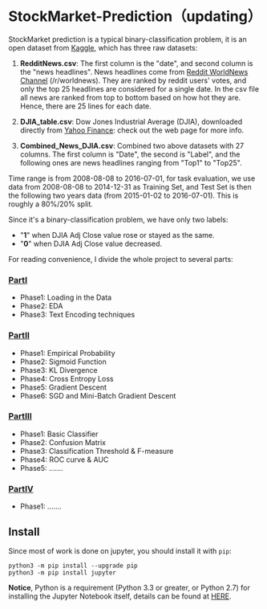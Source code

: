 # StockMarket-Prediction（updating）

StockMarket prediction is a typical binary-classification problem, it is an open dataset from [Kaggle](https://www.kaggle.com/aaron7sun/stocknews/home), 
which has three raw datasets:

1. **RedditNews.csv**: The first column is the "date", and second column is the "news headlines". News headlines come from 
[Reddit WorldNews Channel](https://www.reddit.com/r/worldnews) (/r/worldnews). They are ranked by reddit users' votes, and only 
the top 25 headlines are considered for a single date. In the csv file all news are ranked from top to bottom based on how 
hot they are. Hence, there are 25 lines for each date.

2. **DJIA_table.csv**: Dow Jones Industrial Average (DJIA), downloaded directly from 
[Yahoo Finance](https://finance.yahoo.com/quote/%5EDJI/history?p=%5EDJI&guccounter=1): check out the web page for more info. 

3. **Combined_News_DJIA.csv**: Combined two above datasets with 27 columns. The first column is "Date", the second is "Label",
and the following ones are news headlines ranging from "Top1" to "Top25".

Time range is from 2008-08-08 to 2016-07-01, for task evaluation, we use data from 2008-08-08 to 2014-12-31 as 
Training Set, and Test Set is then the following two years data (from 2015-01-02 to 2016-07-01). This is roughly a 80%/20% 
split.

Since it's a binary-classification problem, we have only two labels:

* "**1**" when DJIA Adj Close value rose or stayed as the same.
* "**0**" when DJIA Adj Close value decreased.

For reading convenience, I divide the whole project to several parts:
### [PartI](https://github.com/victorchennn/StockMovement-Prediction/blob/master/Part_I.ipynb)
* Phase1: Loading in the Data
* Phase2: EDA
* Phase3: Text Encoding techniques
### [PartII](https://github.com/victorchennn/StockMovement-Prediction/blob/master/Part_II.ipynb)
* Phase1: Empirical Probability
* Phase2: Sigmoid Function
* Phase3: KL Divergence
* Phase4: Cross Entropy Loss
* Phase5: Gradient Descent
* Phase6: SGD and Mini-Batch Gradient Descent
### [PartIII](https://github.com/victorchennn/StockMovement-Prediction/blob/master/Part_III.ipynb)
* Phase1: Basic Classifier
* Phase2: Confusion Matrix
* Phase3: Classification Threshold & F-measure
* Phase4: ROC curve & AUC
* Phase5: .......
### [PartIV](https://github.com/victorchennn/StockMovement-Prediction/blob/master/Part_IV.ipynb)
* Phase1: .......

## Install
Since most of work is done on jupyter, you should install it with `pip`:
```
python3 -m pip install --upgrade pip
python3 -m pip install jupyter
```
**Notice**, Python is a requirement (Python 3.3 or greater, or Python 2.7) for installing the Jupyter Notebook itself, details can 
be found at [HERE](https://jupyter.org/install).
